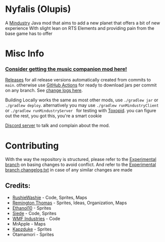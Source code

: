 # Nyfalis (Olupis)
A [Mindustry](https://github.com/Anuken/Mindustry) Java mod that aims to add a new planet that offers a bit of new experience
With slight lean on RTS Elements and providing pain from the base game has to offer

# Misc Info
### [Consider getting the music companion mod here!](https://github.com/JiroCab/Nyfalis-Music)

[Releases](https://github.com/JiroCab/Olupis/releases) for all release versions automatically created from commits to `main`. 
otherwise use [GitHub Actions](https://github.com/JiroCab/Olupis/actions) for ready to download jars per commit on any branch.
See [change logs here](https://github.com/JiroCab/Olupis/blob/main/changelog.txt).

Building Locally works the same as most other mods,  use `./gradlew jar` or `./gradlew deploy`.
alternatively you may use `./gradlew runMindustryClient `or `./gradlew runMindustryServer ` for testing with [Toxopid](https://github.com/Xpdustry/Toxopid).
you can figure out the rest, you got this, you're a smart cookie

[Discord server](https://discord.gg/S8wuZAF4ZZ) to talk and complain about the mod.

# Contributing
With the way the repository is structured, please refer to the [Experimental branch](https://github.com/JiroCab/Olupis/tree/experimental) on basing changes to avoid conflict.
And refer to the [Experimental branch changelog.txt](https://github.com/JiroCab/Olupis/blob/experimental/changelog.txt) in case of any similar changes are made

## Credits:
* [RushieWashie](https://github.com/JiroCab) - Code, Sprites, Maps
* [Remington Thomas](https://github.com/NightmarishWolf) - Sprites, Ideas, Organization, Maps
* [Ethanol10](https://github.com/SuperEthanol10) - Sprites
* [Siede](https://github.com/siede2010) - Code, Sprites
* [WMF Industries](https://github.com/WMF-Industries) - Code
* MrApple - Maps
* [Kapzduke](https://github.com/kapzduke) - Sprites
* Otamamori - Sprites
